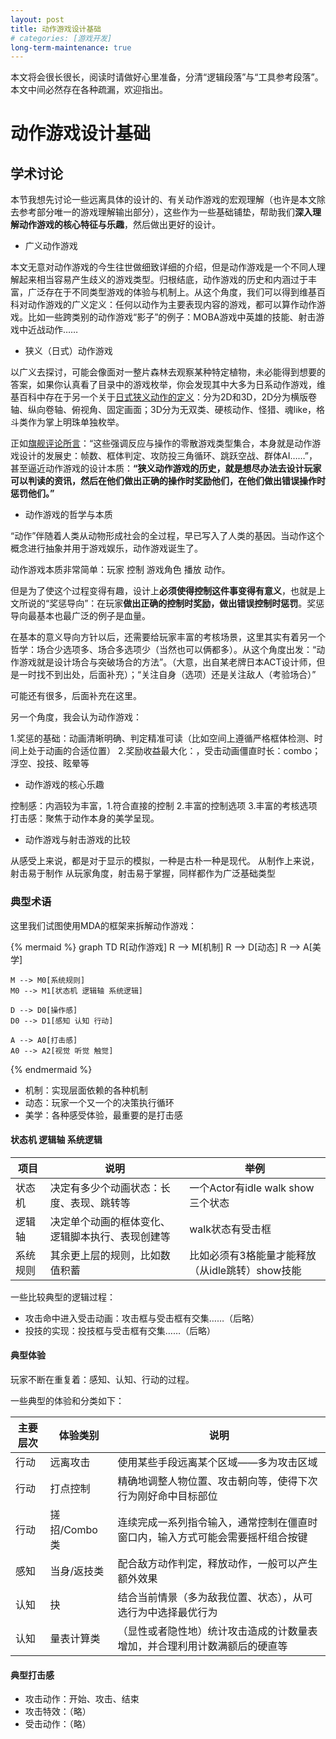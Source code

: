 ```yaml
---
layout: post
title: 动作游戏设计基础
# categories: [游戏开发]
long-term-maintenance: true
---
```


<!-- 本文将从分析动作游戏的核心特征出发，分析记录一些优秀游戏的动作形式与体验，用于设计时快速查阅参考。 -->

本文将会很长很长，阅读时请做好心里准备，分清“逻辑段落”与“工具参考段落”。本文中间必然存在各种疏漏，欢迎指出。


# 动作游戏设计基础


## 学术讨论

本节我想先讨论一些远离具体的设计的、有关动作游戏的宏观理解（也许是本文除去参考部分唯一的游戏理解输出部分），这些作为一些基础铺垫，帮助我们**深入理解动作游戏的核心特征与乐趣**，然后做出更好的设计。

+ 广义动作游戏

本文无意对动作游戏的今生往世做细致详细的介绍，但是动作游戏是一个不同人理解起来相当容易产生歧义的游戏类型。归根结底，动作游戏的历史和内涵过于丰富，广泛存在于不同类型游戏的体验与机制上。从这个角度，我们可以得到维基百科对动作游戏的广义定义：任何以动作为主要表现内容的游戏，都可以算作动作游戏。比如一些跨类别的动作游戏“影子”的例子：MOBA游戏中英雄的技能、射击游戏中近战动作……

+ 狭义（日式）动作游戏

以广义去探讨，可能会像面对一整片森林去观察某种特定植物，未必能得到想要的答案，如果你认真看了目录中的游戏枚举，你会发现其中大多为日系动作游戏，维基百科中存在于另一个关于[日式狭义动作的定义](https://ja.wikipedia.org/wiki/%E3%82%A2%E3%82%AF%E3%82%B7%E3%83%A7%E3%83%B3%E3%82%B2%E3%83%BC%E3%83%A0)：分为2D和3D，2D分为横版卷轴、纵向卷轴、俯视角、固定画面；3D分为无双类、硬核动作、怪猎、魂like，格斗类作为掌上明珠单独枚举。

正如[旗舰评论所言](https://zhuanlan.zhihu.com/p/25481394)：“这些强调反应与操作的零散游戏类型集合，本身就是动作游戏设计的发展史：帧数、框体判定、攻防投三角循环、跳跃空战、群体AI……”，甚至逼近动作游戏的设计本质：**“狭义动作游戏的历史，就是想尽办法去设计玩家可以判读的资讯，然后在他们做出正确的操作时奖励他们，在他们做出错误操作时惩罚他们。”**

+ 动作游戏的哲学与本质

“动作”伴随着人类从动物形成社会的全过程，早已写入了人类的基因。当动作这个概念进行抽象并用于游戏娱乐，动作游戏诞生了。

动作游戏本质非常简单：玩家 控制 游戏角色 播放 动作。

但是为了使这个过程变得有趣，设计上**必须使得控制这件事变得有意义**，也就是上文所说的“奖惩导向”：在玩家**做出正确的控制时奖励，做出错误控制时惩罚**。奖惩导向最基本也最广泛的例子是血量。

在基本的意义导向方针以后，还需要给玩家丰富的考核场景，这里其实有着另一个哲学：场合少选项多、场合多选项少（当然也可以俩都多）。从这个角度出发：“动作游戏就是设计场合与突破场合的方法”。（大意，出自某老牌日本ACT设计师，但是一时找不到出处，后面补充）；“关注自身（选项）还是关注敌人（考验场合）”

可能还有很多，后面补充在这里。


另一个角度，我会认为动作游戏：

1.奖惩的基础：动画清晰明确、判定精准可读（比如空间上遵循严格框体检测、时间上处于动画的合适位置）
2.奖励收益最大化：，受击动画僵直时长：combo；浮空、投技、眩晕等

+ 动作游戏的核心乐趣

控制感：内涵较为丰富，1.符合直接的控制 2.丰富的控制选项 3.丰富的考核选项
打击感：聚焦于动作本身的美学呈现。

+ 动作游戏与射击游戏的比较

从感受上来说，都是对于显示的模拟，一种是古朴一种是现代。
从制作上来说，射击易于制作
从玩家角度，射击易于掌握，同样都作为广泛基础类型


### 典型术语

这里我们试图使用MDA的框架来拆解动作游戏：

{% mermaid %}
graph TD
    R[动作游戏]
    R --> M[机制]
    R --> D[动态]
    R --> A[美学]

    M --> M0[系统规则]
    M0 --> M1[状态机 逻辑轴 系统逻辑]

    D --> D0[操作感]
    D0 --> D1[感知 认知 行动]

    A --> A0[打击感]
    A0 --> A2[视觉 听觉 触觉]
{% endmermaid %}

+ 机制：实现层面依赖的各种机制
+ 动态：玩家一个又一个的决策执行循环
+ 美学：各种感受体验，最重要的是打击感


#### 状态机 逻辑轴 系统逻辑

|项目|说明|举例|
|---|---|---|
|状态机|决定有多少个动画状态：长度、表现、跳转等|一个Actor有idle walk show三个状态|
|逻辑轴|决定单个动画的框体变化、逻辑脚本执行、表现创建等|walk状态有受击框|
|系统规则|其余更上层的规则，比如数值积蓄|比如必须有3格能量才能释放（从idle跳转）show技能|

一些比较典型的逻辑过程：

+ 攻击命中进入受击动画：攻击框与受击框有交集……（后略）
+ 投技的实现：投技框与受击框有交集……（后略）


#### 典型体验

玩家不断在重复着：感知、认知、行动的过程。

一些典型的体验和分类如下：

|主要层次|体验类别|说明|
|---|---|--|
|行动|远离攻击|使用某些手段远离某个区域——多为攻击区域|
|行动|打点控制|精确地调整人物位置、攻击朝向等，使得下次行为刚好命中目标部位|
|行动|搓招/Combo类|连续完成一系列指令输入，通常控制在僵直时窗口内，输入方式可能会需要摇杆组合按键|
|感知|当身/返技类|配合敌方动作判定，释放动作，一般可以产生额外效果|
|认知|抉|结合当前情景（多为敌我位置、状态），从可选行为中选择最优行为|
|认知|量表计算类|（显性或者隐性地）统计攻击造成的计数量表增加，并合理利用计数满额后的硬直等|


#### 典型打击感

+ 攻击动作：开始、攻击、结束
+ 攻击特效：（略）
+ 受击动作：（略）
